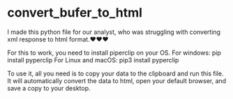 # convert_bufer_to_html
I made this python file for our analyst, who was struggling with converting xml response to html format.❤❤❤

For this to work, you need to install piperclip on your OS.
For windows:
pip install pyperclip
For Linux and macOS:
pip3 install pyperclip

To use it, all you need is to copy your data to the clipboard and run this file.
It will automatically convert the data to html, open your default browser, and save a copy to your desktop.
